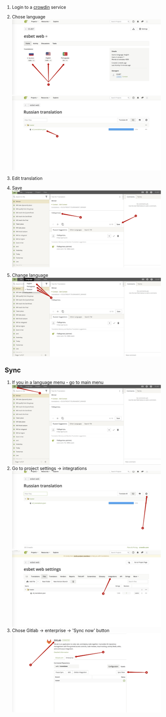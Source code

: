 
1) Login to a [crowdin](https://crowdin.com/project/esbet-web) service
2) Chose language
![alt text](./img/edit/edit_language_1.jpg)
![alt text](./img/edit/edit_language_2.jpg)

3) Edit translation
4) Save
![alt text](./img/edit/edit_save_language_3_4.jpg)
5) Change language
![](./img/edit/change_language_5.jpg)

## Sync
1) If you in a language menu - go to main menu
![](./img/sync/sync_main_menu_1.jpg)  
2) Go to project settings -> integrations
![](./img/sync/sync_settings_2.jpg)
![](./img/sync/sync_integrations_3.jpg)
3) Chose Gitlab -> enterprise -> 'Sync now' button
![](./img/sync/sync_sync_4_5_6.jpg)